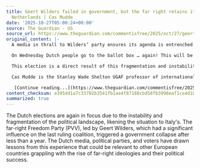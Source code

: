 ```yaml
---
title: Geert Wilders failed in government, but the far right retains its grip on the
  Netherlands | Cas Mudde
date: '2025-10-27T05:00:24+00:00'
source: The Guardian - US
source_url: https://www.theguardian.com/commentisfree/2025/oct/27/geert-wilders-far-right-netherlands-dutch-politics-election
original_content: |-
  A media in thrall to Wilders’ party ensures its agenda is entrenched in Dutch politics and will dominate Wednesday’s election

  On Wednesday Dutch people go to the ballot box … again! This will be the ninth election for the _Tweede Kamer_ (second chamber), the Dutch parliament’s legislative chamber, in this still young century. In some ways the Netherlands has become the Italy of the 21st century, plagued by political fragmentation, governmental instability, and radicalisation (accompanied, increasingly often, [by violence](https://www.lemonde.fr/en/international/article/2025/09/22/the-hague-rocked-by-far-right-protest-an-unprecedented-outburst-of-violence-in-the-netherlands_6745631_4.html)).

  This election is a direct result of this fragmentation and instability. The far-right Freedom Party (PVV) led by Geert Wilders dominated the last ruling coalition, but still [pulled the plug](https://www.theguardian.com/world/2025/jun/03/netherlands-government-collapse-geert-wilders) in July, after less than a year. The various lessons that the Dutch media, political parties, and voters have drawn from this tumultuous experience should be relevant beyond the Netherlands, given that most European countries are struggling with a similar challenge: how to deal with the increasing electoral, ideological and political success of the far right.

  Cas Mudde is the Stanley Wade Shelton UGAF professor of international affairs at the University of Georgia, and author of The Far Right Today

   [Continue reading...](https://www.theguardian.com/commentisfree/2025/oct/27/geert-wilders-far-right-netherlands-dutch-politics-election)
content_checksum: e395dd1a7c33702b3541fb1ae4f87188cbd58fb3998eaf1ce4d1002e7b2971c7
summarized: true
---
```


The Dutch elections are again in focus due to the instability and fragmentation of the political landscape, likening the situation to Italy's. The far-right Freedom Party (PVV), led by Geert Wilders, which had a significant influence on the last ruling coalition, triggered a government collapse after less than a year. The Dutch media, political parties, and voters have drawn lessons from this experience that could be relevant to other European countries grappling with the rise of far-right ideologies and their political success.